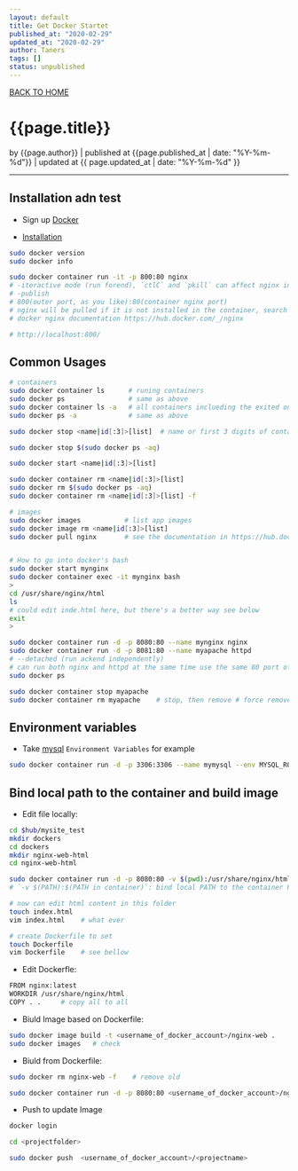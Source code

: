```yaml
---
layout: default
title: Get Docker Startet
published_at: "2020-02-29"
updated_at: "2020-02-29"
author: Taners
tags: []
status: unpublished
---
```


[BACK TO HOME](https://tane-rs.github.io)

# {{page.title}}

by {{page.author}} |
published at {{page.published_at | date: "%Y-%m-%d"}} |
updated at {{ page.updated_at | date: "%Y-%m-%d" }}

---

## Installation adn test

- Sign up [Docker](https://hub.docker.com/)

- [Installation](https://hub.docker.com/search?q=&type=edition&offering=community&sort=updated_at&order=desc)


```bash
sudo docker version
sudo docker info

sudo docker container run -it -p 800:80 nginx   
# -iteractive mode (run forend), `ctlC` and `pkill` can affect nginx in the container forend
# -publish 
# 800(outer port, as you like):80(container nginx port) 
# nginx will be pulled if it is not installed in the container, search apps in https://hub.docker.com
# docker nginx documentation https://hub.docker.com/_/nginx

# http://localhost:800/


```

## Common Usages

```bash
# containers
sudo docker container ls      # runing containers
sudo docker ps                # same as above
sudo docker container ls -a   # all containers inclueding the exited ones
sudo docker ps -a             # same as above

sudo docker stop <name|id[:3]>[list]  # name or first 3 digits of container's id or list many of them 

sudo docker stop $(sudo docker ps -aq)

sudo docker start <name|id[:3]>[list]

sudo docker container rm <name|id[:3]>[list]  
sudo docker rm $(sudo docker ps -aq) 
sudo docker container rm <name|id[:3]>[list] -f

# images
sudo docker images           # list app images
sudo docker image rm <name|id[:3]>[list] 
sudo docker pull nginx       # see the documentation in https://hub.docker.com


# How to go into docker's bash
sudo docker start mynginx
sudo docker container exec -it mynginx bash
>
cd /usr/share/nginx/html
ls 
# could edit inde.html here, but there's a better way see below
exit
>
```

```bash
sudo docker container run -d -p 8080:80 --name mynginx nginx
sudo docker container run -d -p 8081:80 --name myapache httpd
# --detached (run ackend independently)
# can run both nginx and httpd at the same time use the same 80 port of the containers
sudo docker ps

sudo docker container stop myapache
sudo docker container rm myapache    # stop, then remove # force remove
```

## Environment variables

- Take [mysql](https://hub.docker.com/_/mysql) `Environment Variables` for example

```bash
sudo docker container run -d -p 3306:3306 --name mymysql --env MYSQL_ROOT_PASSWORD=123456 mysql
```

## Bind local path to the container and build image

- Edit file locally:

```bash
cd $hub/mysite_test
mkdir dockers
cd dockers
mkdir nginx-web-html
cd nginx-web-html

sudo docker container run -d -p 8080:80 -v $(pwd):/usr/share/nginx/html --name nginx-web nginx
# `-v $(PATH):$(PATH in container)`: bind local PATH to the container PATH

# now can edit html content in this folder
touch index.html
vim index.html    # what ever

# create Dockerfile to set
touch Dockerfile
vim Dockerfile    # see bellow
```

- Edit Dockerfle:

```bash
FROM nginx:latest
WORKDIR /usr/share/nginx/html
COPY . .     # copy all to all
```

- Biuld Image based on Dockerfile:

```bash
sudo docker image build -t <username_of_docker_account>/nginx-web .    # dot means in $(pwd)
sudo docker images   # check
```

- Biuld from Dockerfile:

```bash
sudo docker rm nginx-web -f    # remove old

sudo docker container run -d -p 8080:80 <username_of_docker_account>/nginx-web
```

- Push to update Image

```bash
docker login

cd <projectfolder>

sudo docker push  <username_of_docker_account>/<projectname>
```
